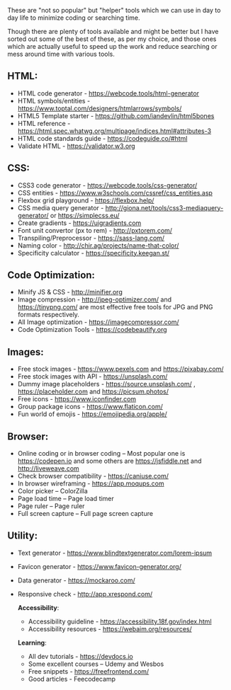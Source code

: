 These are "not so popular" but "helper" tools which we can use in day to day life to minimize coding or searching time.​

Though there are plenty of tools available and might be better but I have sorted out some of the best of these, as per my choice, and those ones which are actually useful to speed up the work and reduce searching or mess around time with various tools.

## HTML:
* HTML code generator - https://webcode.tools/html-generator​
* HTML symbols/entities - https://www.toptal.com/designers/htmlarrows/symbols/
* HTML5 Template starter - https://github.com/iandevlin/html5bones​
* HTML reference - https://html.spec.whatwg.org/multipage/indices.html#attributes-3​
* HTML code standards guide - https://codeguide.co/#html​
* Validate HTML - https://validator.w3.org


## CSS:
* CSS3 code generator - https://webcode.tools/css-generator/​
* CSS entities - https://www.w3schools.com/cssref/css_entities.asp
* Flexbox grid playground -  https://flexbox.help/
* CSS media query generator -  http://giona.net/tools/css3-mediaquery-generator/ or https://simplecss.eu/​
* Create gradients - https://uigradients.com​
* Font unit convertor (px to rem) - http://pxtorem.com/
* Transpiling/Preprocessor - https://sass-lang.com/​
* Naming color - http://chir.ag/projects/name-that-color/​
* Specificity calculator - https://specificity.keegan.st/


## Code Optimization​:
* Minify JS & CSS - http://minifier.org
* Image compression - http://jpeg-optimizer.com/ and  https://tinypng.com/ are most effective free tools for JPG and PNG formats respectively.​
* All Image optimization - https://imagecompressor.com/​
* Code Optimization Tools - https://codebeautify.org
 ​

## Images:
* Free stock images - https://www.pexels.com  and https://pixabay.com/​
* Free stock images with API - https://unsplash.com/​
* Dummy image placeholders - https://source.unsplash.com/ , ​https://placeholder.com and https://picsum.photos/​
* Free icons - https://www.iconfinder.com​
* Group package icons - https://www.flaticon.com/​
* Fun world of emojis - https://emojipedia.org/apple/​


## Browser:
* Online coding or in browser coding – Most popular one is https://codepen.io  and some others are https://jsfiddle.net and  http://liveweave.com​
* Check browser compatibility - https://caniuse.com/​
* In browser wireframing - https://app.moqups.com​
* Color picker – ColorZilla​
* Page load time –  Page load timer 
* Page ruler – Page ruler​
* Full screen capture –  Full page screen capture


## Utility:
* Text generator - https://www.blindtextgenerator.com/lorem-ipsum​
* Favicon generator - https://www.favicon-generator.org/​
* Data generator - https://mockaroo.com/​
* Responsive check - http://app.xrespond.com/​

	**Accessibility**:
	* Accessibility guideline - https://accessibility.18f.gov/index.html​
	* Accessibility resources - https://webaim.org/resources/

	**Learning**:
	* All dev tutorials - https://devdocs.io​​
	* Some excellent courses – Udemy and  Wesbos
	* Free snippets - https://freefrontend.com/​
	* Good articles - Feecodecamp​


